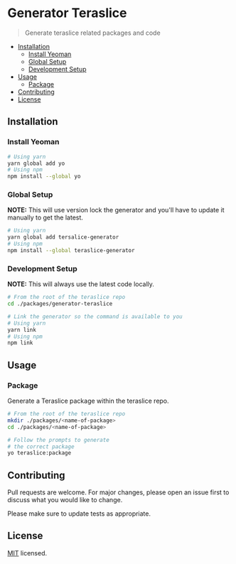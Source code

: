 # Generator Teraslice

> Generate teraslice related packages and code

- [Installation](#installation)
  - [Install Yeoman](#install-yeoman)
  - [Global Setup](#global-setup)
  - [Development Setup](#development-setup)
- [Usage](#usage)
  - [Package](#package)
- [Contributing](#contributing)
- [License](#license)

## Installation

### Install Yeoman

```bash
# Using yarn
yarn global add yo
# Using npm
npm install --global yo
```

### Global Setup

**NOTE:** This will use version lock the generator and you'll have to update it manually to get the latest.

```bash
# Using yarn
yarn global add tersalice-generator
# Using npm
npm install --global teraslice-generator
```

### Development Setup

**NOTE:** This will always use the latest code locally.

```bash
# From the root of the teraslice repo
cd ./packages/generator-teraslice

# Link the generator so the command is available to you
# Using yarn
yarn link
# Using npm
npm link
```

## Usage

### Package

Generate a Teraslice package within the teraslice repo.

```bash
# From the root of the teraslice repo
mkdir ./packages/<name-of-package>
cd ./packages/<name-of-package>

# Follow the prompts to generate
# the correct package
yo teraslice:package
```

## Contributing

Pull requests are welcome. For major changes, please open an issue first to discuss what you would like to change.

Please make sure to update tests as appropriate.

## License

[MIT](./LICENSE) licensed.
